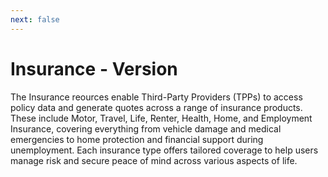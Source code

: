 ```yaml
---
next: false
---
```



# Insurance - Version <Version />

The Insurance reources enable Third-Party Providers (TPPs) to access policy data and generate quotes across a range of insurance products. These include Motor, Travel, Life, Renter, Health, Home, and Employment Insurance, covering everything from vehicle damage and medical emergencies to home protection and financial support during unemployment. Each insurance type offers tailored coverage to help users manage risk and secure peace of mind across various aspects of life.

<ConfluenceLinks group='insurance' />